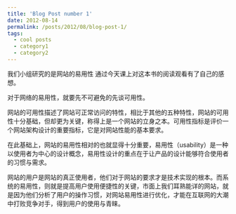 ```yaml
---
title: 'Blog Post number 1'
date: 2012-08-14
permalink: /posts/2012/08/blog-post-1/
tags:
  - cool posts
  - category1
  - category2
---
```


 我们小组研究的是网站的易用性 通过今天课上对这本书的阅读观看有了自己的感想。

对于网络的易用性，就要先不可避免的先谈可用性。

网站的可用性描述了网站可正常访问的特性，相比于其他的五种特性，网站的可用性十分基础，但却更为关键，称得上是一个网站的立身之本。可用性指标是评价一个网站架构设计的重要指标，它是对网站性能的基本要求。

在此基础上，网站的易用性相对的也就显得十分重要，易用性（usability）是一种以使用者为中心的设计概念，易用性设计的重点在于让产品的设计能够符合使用者的习惯与需求。

网站的用户是网站的真正使用者，他们对于网站的要求才是技术实现的根本。而系统的易用性，则就是提高用户使用便捷性的关键，市面上我们耳熟能详的网站，就是因为他们分析了用户的操作习惯，对网站易用性进行优化，才能在互联网的大潮中打败竞争对手，得到用户的使用与青睐。

